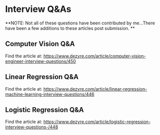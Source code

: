 # Interview Q&As
**NOTE: Not all of these questions have been contributed by me...There have been a few additions to these articles post submission. **  

## Computer Vision Q&A
Find the article at: https://www.dezyre.com/article/computer-vision-engineer-interview-questions/450

## Linear Regression Q&A
Find the article at: https://www.dezyre.com/article/linear-regression-machine-learning-interview-questions/446

## Logistic Regression Q&A
Find the article at: https://www.dezyre.com/article/logistic-regression-interview-questions-/448
